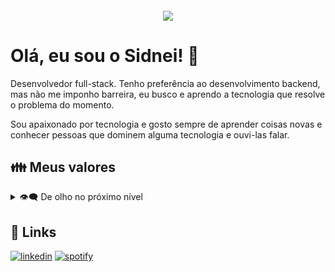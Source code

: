 <h4 align="center">
<img src="https://user-images.githubusercontent.com/25608316/163562780-1bf7d118-59d4-494f-bb79-81f8d2a69c32.gif"/>
</h4>

# Olá, eu sou o Sidnei! 🚀

Desenvolvedor full-stack. Tenho preferência ao desenvolvimento backend, mas não me imponho barreira, eu busco e aprendo a tecnologia que resolve o problema do momento.

Sou apaixonado por tecnologia e gosto sempre de aprender coisas novas e conhecer pessoas que dominem alguma tecnologia e ouvi-las falar.

## :family: Meus valores



<details>
  <summary>👁️‍🗨️ De olho no próximo nível</summary>
  
 > Estou sempre buscando formas de melhorar quem sou, tecnicamente, profissionalmente e pessoalmente. Cada experiência que vivencio ponho um olhar atento de como posso extrair crescimento e aprendizado dela.
  
</details>

## 🔗 Links

[![linkedin](https://img.shields.io/badge/linkedin-0A66C2?style=for-the-badge&logo=linkedin&logoColor=white)](https://www.linkedin.com/in/sidneijr/)
[![spotify](https://img.shields.io/badge/-Spotify-3bb34b?style=for-the-badge&logo=spotify&logoColor=white)](https://open.spotify.com/playlist/3FcpJesloHvI9jXROK0ecy)
